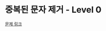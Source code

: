 # 중복된 문자 제거 - Level 0

[문제 링크](https://school.programmers.co.kr/learn/courses/30/lessons/120888?language=kotlin)
